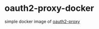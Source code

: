# oauth2-proxy-docker

simple docker image of [oauth2-proxy](https://github.com/oauth2-proxy/oauth2-proxy)
